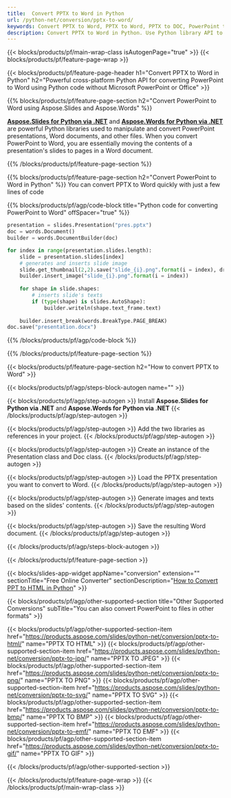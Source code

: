 ```yaml
---
title:  Convert PPTX to Word in Python
url: /python-net/conversion/pptx-to-word/
keywords: Convert PPTX to Word, PPTX to Word, PPTX to DOC, PowerPoint to Word, Python API, Python Library
description: Convert PPTX to Word in Python. Use Python library API to convert PowerPoint to Word
---
```


{{< blocks/products/pf/main-wrap-class isAutogenPage="true" >}}
{{< blocks/products/pf/feature-page-wrap >}}

{{< blocks/products/pf/feature-page-header h1="Convert PPTX to Word in Python" h2="Powerful cross-platform Python API for converting PowerPoint to Word using Python code without Microsoft PowerPoint or Office" >}}

{{% blocks/products/pf/feature-page-section h2="Convert PowerPoint to Word using Aspose.Slides and Aspose.Words" %}}

[**Aspose.Slides for Python via .NET**](https://products.aspose.com/slides/python-net/) and [**Aspose.Words for Python via .NET**](https://products.aspose.com/words/python-net/) are powerful Python libraries used to manipulate and convert PowerPoint presentations, Word documents, and other files. When you convert PowerPoint to Word, you are essentially moving the contents of a presentation's slides to pages in a Word document.

{{% /blocks/products/pf/feature-page-section %}}




{{% blocks/products/pf/feature-page-section  h2="Convert PowerPoint to Word in Python" %}}
You can convert PPTX to Word quickly with just a few lines of code

{{% blocks/products/pf/agp/code-block title="Python code for converting PowerPoint to Word" offSpacer="true" %}}
```py
presentation = slides.Presentation("pres.pptx")
doc = words.Document()
builder = words.DocumentBuilder(doc)

for index in range(presentation.slides.length):
    slide = presentation.slides[index]
    # generates and inserts slide image
    slide.get_thumbnail(2,2).save("slide_{i}.png".format(i = index), drawing.imaging.ImageFormat.png)
    builder.insert_image("slide_{i}.png".format(i = index))
    
    for shape in slide.shapes:
        # inserts slide's texts
        if (type(shape) is slides.AutoShape):
            builder.writeln(shape.text_frame.text)
   
    builder.insert_break(words.BreakType.PAGE_BREAK)
doc.save("presentation.docx")
```
{{% /blocks/products/pf/agp/code-block %}}

{{% /blocks/products/pf/feature-page-section %}}




{{< blocks/products/pf/feature-page-section  h2="How to convert PPTX to Word" >}}


{{< blocks/products/pf/agp/steps-block-autogen name="" >}}


{{< blocks/products/pf/agp/step-autogen >}}
Install **Aspose.Slides for Python via .NET** and **Aspose.Words for Python via .NET** 
{{< /blocks/products/pf/agp/step-autogen >}}

{{< blocks/products/pf/agp/step-autogen >}}
Add the two libraries as references in your project.
{{< /blocks/products/pf/agp/step-autogen >}}

{{< blocks/products/pf/agp/step-autogen >}}
Create an instance of the Presentation class and Doc class.
{{< /blocks/products/pf/agp/step-autogen >}}

{{< blocks/products/pf/agp/step-autogen >}}
Load the PPTX presentation you want to convert to Word.
{{< /blocks/products/pf/agp/step-autogen >}}

{{< blocks/products/pf/agp/step-autogen >}}
Generate images and texts based on the slides' contents.
{{< /blocks/products/pf/agp/step-autogen >}}

{{< blocks/products/pf/agp/step-autogen >}}
Save the resulting Word document.
{{< /blocks/products/pf/agp/step-autogen >}}


{{< /blocks/products/pf/agp/steps-block-autogen >}}


{{< /blocks/products/pf/feature-page-section >}}




{{< blocks/slides-app-widget  appName="conversion" extension="" sectionTitle="Free Online Converter" sectionDescription="[How to Convert PPT to HTML in Python](https://products.aspose.com/slides/python-net/conversion/ppt-to-html/)" >}}

{{< blocks/products/pf/agp/other-supported-section title="Other Supported Conversions" subTitle="You can also convert PowerPoint to files in other formats" >}}


{{< blocks/products/pf/agp/other-supported-section-item href="https://products.aspose.com/slides/python-net/conversion/pptx-to-html/" name="PPTX TO HTML" >}}
{{< blocks/products/pf/agp/other-supported-section-item href="https://products.aspose.com/slides/python-net/conversion/pptx-to-jpg/" name="PPTX TO JPEG" >}}
{{< blocks/products/pf/agp/other-supported-section-item href="https://products.aspose.com/slides/python-net/conversion/pptx-to-png/" name="PPTX TO PNG" >}}
{{< blocks/products/pf/agp/other-supported-section-item href="https://products.aspose.com/slides/python-net/conversion/pptx-to-svg/" name="PPTX TO SVG" >}}
{{< blocks/products/pf/agp/other-supported-section-item href="https://products.aspose.com/slides/python-net/conversion/pptx-to-bmp/" name="PPTX TO BMP" >}}
{{< blocks/products/pf/agp/other-supported-section-item href="https://products.aspose.com/slides/python-net/conversion/pptx-to-emf/" name="PPTX TO EMF" >}}
{{< blocks/products/pf/agp/other-supported-section-item href="https://products.aspose.com/slides/python-net/conversion/pptx-to-gif/" name="PPTX TO GIF" >}}



{{< /blocks/products/pf/agp/other-supported-section >}}

{{< /blocks/products/pf/feature-page-wrap >}}
{{< /blocks/products/pf/main-wrap-class >}}